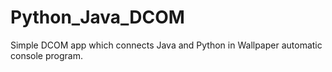 # Python_Java_DCOM
Simple DCOM app which connects Java and Python in Wallpaper automatic console program.  
